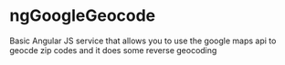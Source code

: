 ngGoogleGeocode
===============

Basic Angular JS service that allows you to use the google maps api to geocde zip codes and it does some reverse geocoding
